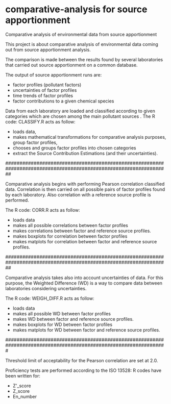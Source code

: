 comparative-analysis for source apportionment
====================

Comparative analysis of environmental data from source apportionment

This project is about comparative analysis of environmental data coming out from source apportionment analysis.

The comparison is made between the results found by several laboratories that carried out source apportionment on a common database.

The output of source apportionment runs are:
- factor profiles (pollutant factors)
- uncertainties of factor profiles
- time trends of factor profiles
- factor contributions to a given chemical species

Data from each laboratory are loaded and classified according to given categories
which are chosen among the main pollutant sources .
The R code: CLASSIFY.R acts as follow:
- loads data,
- makes mathematical transformations for comparative analysis purposes, group factor profiles, 
- chooses and groups factor profiles into chosen categories
- extract the Source Contribution Estimations (and their uncertainties).

##################################################################################################################

Comparative analysis begins with performing Pearson correlation classified data.
Correlation is then carried on all possible pairs of factor profiles found by each laboratory.
Also correlation with a reference source profile is performed.

The R code: CORR.R acts as follow:
- loads data
- makes all possible correlations between factor profiles
- makes correlations between factor and reference source profiles.
- makes boxplots for correlation between factor profiles
- makes matplots for correlation between factor and reference source profiles.

##################################################################################################################

Comparative analysis takes also into account uncertainties of data. For this purpose, the
Weighted Difference (WD) is a way to compare data between laboratories considering uncertainties.

The R code: WEIGH_DIFF.R acts as follow:
- loads data
- makes all possible WD between factor profiles
- makes WD between factor and reference source profiles.
- makes boxplots for WD between factor profiles
- makes matplots for WD between factor and reference source profiles.

#################################################################################################################

Threshold limit of acceptability for the Pearson correlation are set at 2.0.

Proficiency tests are performed according to the ISO 13528:
R codes have been written for:

- Z'_score
- Z_score
- En_number



